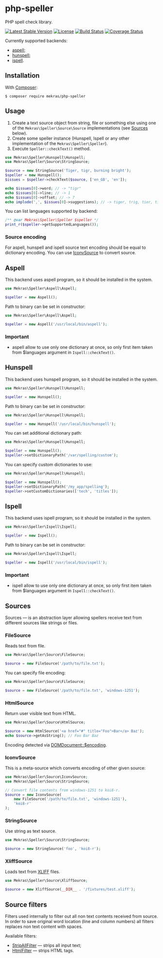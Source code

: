 # php-speller

PHP spell check library.

[![Latest Stable Version](https://poser.pugx.org/mekras/php-speller/v/stable.png)](https://packagist.org/packages/mekras/php-speller)
[![License](https://poser.pugx.org/mekras/php-speller/license.png)](https://packagist.org/packages/mekras/php-speller)
[![Build Status](https://travis-ci.org/mekras/php-speller.svg?branch=master)](https://travis-ci.org/mekras/php-speller)
[![Coverage Status](https://coveralls.io/repos/mekras/php-speller/badge.png?branch=master)](https://coveralls.io/r/mekras/php-speller?branch=master)

Currently supported backends:

* [aspell](http://aspell.net/);
* [hunspell](http://hunspell.sourceforge.net/);
* [ispell](https://www.cs.hmc.edu/~geoff/ispell.html).

## Installation

With [Composer](http://getcomposer.org/):

    $ composer require mekras/php-speller

## Usage

1. Create a text source object from string, file or something else using one of the
   `Mekras\Speller\Source\Source` implementations (see [Sources](#Sources) below).
2. Create some speller instance (Hunspell, Ispell or any other implementation of the
   `Mekras\Speller\Speller`).
3. Execute `Speller::checkText()` method.

```php
use Mekras\Speller\Hunspell\Hunspell;
use Mekras\Speller\Source\StringSource;

$source = new StringSource('Tiger, tigr, burning bright');
$speller = new Hunspell();
$issues = $speller->checkText($source, ['en_GB', 'en']);

echo $issues[0]->word; // -> "tigr"
echo $issues[0]->line; // -> 1
echo $issues[0]->offset; // -> 7
echo implode(',', $issues[0]->suggestions); // -> tiger, trig, tier, tigris, tigress
```

You can list languages supported by backend:

```php
/** @var Mekras\Speller\Speller $speller */
print_r($speller->getSupportedLanguages());
```

### Source encoding

For aspell, hunspell and ispell source text encoding should be equal to dictionary encoding. You can
use [IconvSource](#IconvSource) to convert source.

## Aspell

This backend uses aspell program, so it should be installed in the system.

```php
use Mekras\Speller\Aspell\Aspell;

$speller = new Aspell();
```

Path to binary can be set in constructor:

```php
use Mekras\Speller\Aspell\Aspell;

$speller = new Aspell('/usr/local/bin/aspell');
```

### Important

- aspell allow to use only one dictionary at once, so only first item taken from
$languages argument in ``Ispell::checkText()``.


## Hunspell

This backend uses hunspell program, so it should be installed in the system.

```php
use Mekras\Speller\Hunspell\Hunspell;

$speller = new Hunspell();
```

Path to binary can be set in constructor:

```php
use Mekras\Speller\Hunspell\Hunspell;

$speller = new Hunspell('/usr/local/bin/hunspell');
```

You can set additional dictionary path:

```php
use Mekras\Speller\Hunspell\Hunspell;

$speller = new Hunspell();
$speller->setDictionaryPath('/var/spelling/custom');
```

You can specify custom dictionaries to use:

```php
use Mekras\Speller\Hunspell\Hunspell;

$speller = new Hunspell();
$speller->setDictionaryPath('/my_app/spelling');
$speller->setCustomDictionaries(['tech', 'titles']);
```

## Ispell

This backend uses ispell program, so it should be installed in the system.

```php
use Mekras\Speller\Ispell\Ispell;

$speller = new Ispell();
```

Path to binary can be set in constructor:

```php
use Mekras\Speller\Ispell\Ispell;

$speller = new Ispell('/usr/local/bin/ispell');
```

### Important

- ispell allow to use only one dictionary at once, so only first item taken from
$languages argument in ``Ispell::checkText()``.


## Sources

Sources — is an abstraction layer allowing spellers receive text from different sources like strings
or files.

### FileSource

Reads text from file.

```php
use Mekras\Speller\Source\FileSource;

$source = new FileSource('/path/to/file.txt');
```

You can specify file encoding:

```php
use Mekras\Speller\Source\FileSource;

$source = new FileSource('/path/to/file.txt', 'windows-1251');
```

### HtmlSource

Return user visible text from HTML.

```php
use Mekras\Speller\Source\HtmlSource;

$source = new HtmlSource('<a href="#" title="Foo">Bar</a> Baz');
echo $source->getAsString(); // Foo Bar Baz
```

Encoding detected via
[DOMDocument::$encoding](http://php.net/manual/en/class.domdocument.php#domdocument.props.encoding).

### IconvSource

This is a meta-source which converts encoding of other given source:

```php
use Mekras\Speller\Source\IconvSource;
use Mekras\Speller\Source\StringSource;

// Convert file contents from windows-1251 to koi8-r.
$source = new IconvSource(
    new FileSource('/path/to/file.txt', 'windows-1251'),
    'koi8-r'
);
```

### StringSource

Use string as text source.

```php
use Mekras\Speller\Source\StringSource;

$source = new StringSource('foo', 'koi8-r');
```

### XliffSource
  
Loads text from [XLIFF](http://docs.oasis-open.org/xliff/xliff-core/v2.0/xliff-core-v2.0.html)
files.

```php
use Mekras\Speller\Source\XliffSource;

$source = new XliffSource(__DIR__ . '/fixtures/test.xliff');
```

## Source filters

Filters used internally to filter out all non text contents received from source. In order to save
original word location (line and column numbers) all filters replaces non text content with spaces.

Available filters:

* [StripAllFilter](src/Source/Filter/StripAllFilter.php) — strips all input text;
* [HtmlFilter](src/Source/Filter/HtmlFilter.php) — strips HTML tags.
